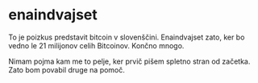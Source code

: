 # enaindvajset
To je poizkus predstavit bitcoin v slovenščini.
Enaindvajset zato, ker bo vedno le 21 milijonov celih Bitcoinov. Končno mnogo.

Nimam pojma kam me to pelje, ker prvič pišem spletno stran od začetka.
Zato bom povabil druge na pomoč.
